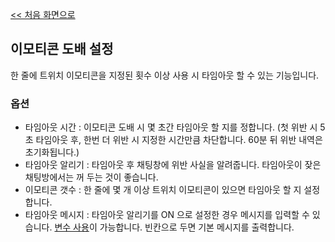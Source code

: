 [<< 처음 화면으로](../index.md)

## 이모티콘 도배 설정
한 줄에 트위치 이모티콘을 지정된 횟수 이상 사용 시 타임아웃 할 수 있는 기능입니다.

### 옵션
* 타임아웃 시간 : 이모티콘 도배 시 몇 초간 타임아웃 할 지를 정합니다. (첫 위반 시 5초 타임아웃 후, 한번 더 위반 시 지정한 시간만큼 차단합니다. 60분 뒤 위반 내역은 초기화됩니다.)
* 타임아웃 알리기 : 타임아웃 후 채팅창에 위반 사실을 알려줍니다. 타임아웃이 잦은 채팅방에서는 꺼 두는 것이 좋습니다.
* 이모티콘 갯수 : 한 줄에 몇 개 이상 트위치 이모티콘이 있으면 타임아웃 할 지 설정합니다.
* 타임아웃 메시지 : 타임아웃 알리기를 ON 으로 설정한 경우 메시지를 입력할 수 있습니다. [변수 사용](../variables.md)이 가능합니다. 빈칸으로 두면 기본 메시지를 출력합니다.